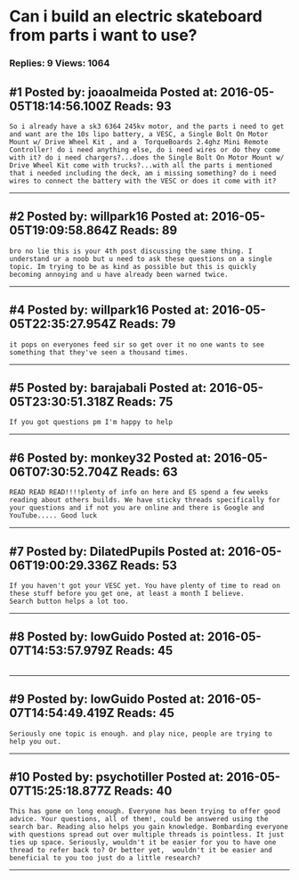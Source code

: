 # Can i build an electric skateboard from parts i want to use?

### Replies: 9 Views: 1064

## \#1 Posted by: joaoalmeida Posted at: 2016-05-05T18:14:56.100Z Reads: 93

```
So i already have a sk3 6364 245kv motor, and the parts i need to get and want are the 10s lipo battery, a VESC, a Single Bolt On Motor Mount w/ Drive Wheel Kit , and a  TorqueBoards 2.4ghz Mini Remote Controller! do i need anything else, do i need wires or do they come with it? do i need chargers?...does the Single Bolt On Motor Mount w/ Drive Wheel Kit come with trucks?...with all the parts i mentioned that i needed including the deck, am i missing something? do i need wires to connect the battery with the VESC or does it come with it?
```

---
## \#2 Posted by: willpark16 Posted at: 2016-05-05T19:09:58.864Z Reads: 89

```
bro no lie this is your 4th post discussing the same thing. I understand ur a noob but u need to ask these questions on a single topic. Im trying to be as kind as possible but this is quickly becoming annoying and u have already been warned twice.
```

---
## \#4 Posted by: willpark16 Posted at: 2016-05-05T22:35:27.954Z Reads: 79

```
it pops on everyones feed sir so get over it no one wants to see something that they've seen a thousand times.
```

---
## \#5 Posted by: barajabali Posted at: 2016-05-05T23:30:51.318Z Reads: 75

```
If you got questions pm I'm happy to help
```

---
## \#6 Posted by: monkey32 Posted at: 2016-05-06T07:30:52.704Z Reads: 63

```
READ READ READ!!!!plenty of info on here and ES spend a few weeks reading about others builds. We have sticky threads specifically for your questions and if not you are online and there is Google and YouTube..... Good luck
```

---
## \#7 Posted by: DilatedPupils Posted at: 2016-05-06T19:00:29.336Z Reads: 53

```
If you haven't got your VESC yet. You have plenty of time to read on these stuff before you get one, at least a month I believe.
Search button helps a lot too.
```

---
## \#8 Posted by: lowGuido Posted at: 2016-05-07T14:53:57.979Z Reads: 45

```

```

---
## \#9 Posted by: lowGuido Posted at: 2016-05-07T14:54:49.419Z Reads: 45

```
Seriously one topic is enough. and play nice, people are trying to help you out.
```

---
## \#10 Posted by: psychotiller Posted at: 2016-05-07T15:25:18.877Z Reads: 40

```
This has gone on long enough. Everyone has been trying to offer good advice. Your questions, all of them!, could be answered using the search bar. Reading also helps you gain knowledge. Bombarding everyone with questions spread out over multiple threads is pointless. It just ties up space. Seriously, wouldn't it be easier for you to have one thread to refer back to? Or better yet,  wouldn't it be easier and beneficial to you too just do a little research?
```

---
